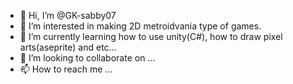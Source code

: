 - 👋 Hi, I’m @GK-sabby07
- 👀 I’m interested in making 2D metroidvania type of games.
- 🌱 I’m currently learning how to use unity(C#), how to draw pixel arts(aseprite) and etc...
- 💞️ I’m looking to collaborate on ...
- 📫 How to reach me ...

<!---
GK-sabby07/GK-sabby07 is a ✨ special ✨ repository because its `README.md` (this file) appears on your GitHub profile.
You can click the Preview link to take a look at your changes.
--->
